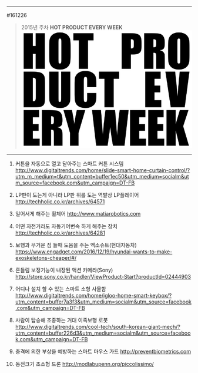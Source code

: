 
---  
#161226  
> 2015년 주차 **HOT PRODUCT EVERY WEEK**  
> ![pic](../image/MAIN.png)  

---  

1. 커튼을 자동으로 열고 닫아주는 스마트 커튼 시스템
http://www.digitaltrends.com/home/slide-smart-home-curtain-control/?utm_m_medium=t&utm_content=buffer1ec50&utm_medium=socialm&utm_source=facebook.com&utm_campaign=DT-FB

2. LP판이 도는게 아니라 LP판 위를 도는 역발상 LP플레이어
http://techholic.co.kr/archives/64571

3. 일어서게 해주는 휠체어
http://www.matiarobotics.com

4. 어떤 자전거라도 자동기어변속 하게 해주는 장치
http://techholic.co.kr/archives/64281

5. 보행과 무거운 짐 들때 도움을 주는 엑소슈트(현대자동차)
https://www.engadget.com/2016/12/19/hyundai-wants-to-make-exoskeletons-cheaper/#/

6. 흔들림 보정기능이 내장된 액션 카메라(Sony)
http://store.sony.co.kr/handler/ViewProduct-Start?productId=02444903

7. 어디나 설치 할 수 있는 스마트 소형 사물함
http://www.digitaltrends.com/home/igloo-home-smart-keybox/?utm_content=buffer7a3f3&utm_medium=socialm&utm_source=facebook.com&utm_campaign=DT-FB

8. 사람이 탑승해 조종하는 거대 이족보행 로봇
http://www.digitaltrends.com/cool-tech/south-korean-giant-mech/?utm_content=buffer226d3&utm_medium=socialm&utm_source=facebook.com&utm_campaign=DT-FB

9. 충격에 의한 부상을 예방하는 스마트 마우스 가드
http://preventbiometrics.com

10. 동전크기 초소형 드론
http://modlabupenn.org/piccolissimo/

